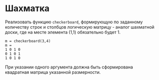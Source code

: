 # Шахматка
Реализовать функцию `checkerboard`, формирующую по заданному количеству строк и столбцов логическую матрицу - аналог шахматной доски, где на месте элемента (1,1) обязательно будет 1.

    m = checkerboard(3,4)
    m = 
    1 0 1 0
    0 1 0 1
    1 0 1 0
  
При указании одного аргумента должна быть сформирована квадратная матрица указанной размерности.
